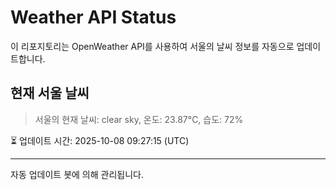 
# Weather API Status

이 리포지토리는 OpenWeather API를 사용하여 서울의 날씨 정보를 자동으로 업데이트합니다.

## 현재 서울 날씨
> 서울의 현재 날씨: clear sky, 온도: 23.87°C, 습도: 72%

⏳ 업데이트 시간: 2025-10-08 09:27:15 (UTC)

---
자동 업데이트 봇에 의해 관리됩니다.
